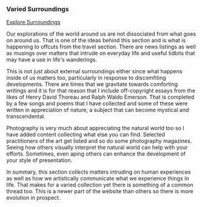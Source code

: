 ### Varied Surroundings

[Explore Surroundings](/surroundings)

Our explorations of the world around us are not dissociated from what goes on around us. That is one of the ideas behind this section and is what is happening to offcuts from the travel section. There are news listings as well as musings over matters that intrude on everyday life and useful tidbits that may have a use in life's wanderings.

This is not just about external surroundings either since what happens inside of us matters too, particularly in response to discomfiting developments. There are times that we gravitate towards comforting writings and it is for that reason that I include off-copyright essays from the likes of Henry David Thoreau and Ralph Waldo Emerson. That is completed by a few songs and poems that I have collected and some of these were written in appreciation of nature, a subject that can become mystical and transcendental.

Photography is very much about appreciating the natural world too so I have added content collecting what else you can find. Selected practitioners of the art get listed and so do some photography magazines. Seeing how others visually interpret the natural world can help with your efforts. Sometimes, even aping others can enhance the development of your style of presentation.

In summary, this section collects matters intruding on human experiences as well as how we artistically communicate what we experience things in life. That makes for a varied collection yet there is something of a common thread too. This is a newer part of the website than others so there is more evolution in prospect.